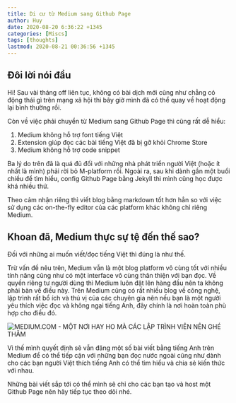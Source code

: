 ```yaml
---
title: Di cư từ Medium sang Github Page
author: Huy
date: 2020-08-20 6:36:22 +1345
categories: [Miscs]
tags: [thoughts]
lastmod: 2020-08-21 00:36:56 +1345
---
```




## Đôi lời nói đầu

Hi! Sau vài tháng off liên tục, không có bài dịch mới cũng như chẳng có động thái gì trên mạng xã hội thì bây giờ mình đã có thể quay về hoạt động lại bình thường rồi.

Còn về việc phải chuyển từ Medium sang Github Page thì cũng rất dễ hiểu:

1. Medium không hỗ trợ font tiếng Việt
2. Extension giúp đọc các bài tiếng Việt đã bị gỡ khỏi Chrome Store
3. Medium không hỗ trợ code snippet

Ba lý do trên đã là quá đủ đối với những nhà phát triển người Việt (hoặc ít nhất là mình) phải rời bỏ M-platform rồi. Ngoài ra, sau khi dành gần một buổi chiều để tìm hiểu, config Github Page bằng Jekyll thì mình cũng học được khá nhiều thứ.

Theo cảm nhận riêng thì viết blog bằng markdown tốt hơn hẳn so với việc sử dụng các on-the-fly editor của các platform khác không chỉ riêng Medium.

## Khoan đã, Medium thực sự tệ đến thế sao?

Đối với những ai muốn viết/đọc tiếng Việt thì đúng là như thế.

Trừ vấn đề nêu trên, Medium vẫn là một blog platform vô cùng tốt với nhiều tính năng cũng như có một interface vô cùng thân thiện với bạn đọc. Về quyền riêng tư người dùng thì Medium luôn đặt lên hàng đầu nên ta không phải bàn về điều này. Trên Medium cũng có rất nhiều blog về công nghệ, lập trình rất bổ ích và thú vị của các chuyên gia nên nếu bạn là một người yêu thích việc đọc và không ngại tiếng Anh, đây chính là nơi hoàn toàn phù hợp cho điều đó.

![MEDIUM.COM - MỘT NƠI HAY HO MÀ CÁC LẬP TRÌNH VIÊN NÊN GHÉ THĂM](https://itplus-academy.edu.vn/upload/c47d9c29fc44c2b7996a2613aec3c1f9/files/medium%202.PNG)

Vì thế mình quyết định sẽ vẫn đăng một số bài viết bằng tiếng Anh trên Medium để có thể tiếp cận với những bạn đọc nước ngoài cũng như dành cho các bạn người Việt thích tiếng Anh có thể tìm hiểu và chia sẻ kiến thức với nhau.

Những bài viết sắp tới có thể mình sẽ chỉ cho các bạn tạo và host một Github Page nên hãy tiếp tục theo dõi nhé.